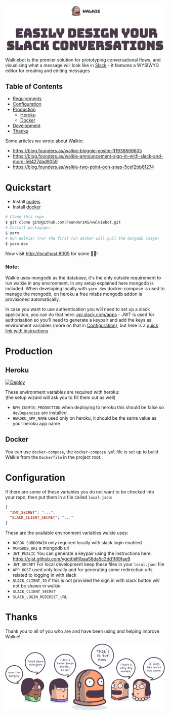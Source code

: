 ![Walkiebot](./_docs/resources/walkie-header.png)

Walkiebot is the premier solution for prototyping conversational flows, and visualising what a message will look like in [Slack](https://api.slack.com/best-practices/storyboarding) - it features a WYSIWYG editor for creating and editing messages

## Table of Contents

- [Requirements](#requirements)
- [Configuration](#configuration)
- [Production](#production)
  - [Heroku](#heroku)
  - [Docker](#docker)
- [Development](#development)
- [Thanks](#thanks)

Some articles we wrote about Walkie:
* https://blog.founders.as/walkie-bloggie-postie-ff1938668605
* https://blog.founders.as/walkie-announcement-sign-in-with-slack-and-more-56427dad9059
* https://blog.founders.as/walkie-two-point-ooh-snap-5cef2bb8f274

# Quickstart

* Install [nodejs](https://nodejs.org/en/)
* Install [docker](https://www.docker.com/)

```bash
# Clone this repo
$ git clone git@github.com:FoundersAS/walkiebot.git
# Install packagages
$ yarn
# Run Walkie! (For the first run docker will pull the mongodb image)
$ yarn dev
```

Now visit [http://localhost:8005](http://localhost:8005) for some 🤖💙!

### Note:

Walkie uses mongodb as the database, it's the only outside requirement to run walkie in any environment.
In any setup explained here mongodb is included.
When developing locally with `yarn dev` docker-compose is used to manage the mongodb, on heroku a free mlabs mongodb addon is provisioned automatically.

In case you want to use authentication you will need to set up a slack application, you can do that here: [api.slack.com/apps](https://api.slack.com/apps) - JWT is used for authorisation so you'll need to generate a keypair and add the keys as environment variables (more on that in [Configuration](#Configuration)), but here is a [quick link with instructions](https://gist.github.com/ygotthilf/baa58da5c3dd1f69fae9)

# Production

## Heroku

<a target="_blank" href="https://heroku.com/deploy?template=https://github.com/FoundersAS/walkiebot">
  <img src="https://www.herokucdn.com/deploy/button.svg" alt="Deploy">
</a>

These environment variables are required with heroku:<br />
(the setup wizard will ask you to fill them out as well)

* `NPM_CONFIG_PRODUCTION` when deploying to heroku this should be false so `devDepencies` are installed
* `HEROKU_APP_NAME` used only on heroku, it should be the same value as your heroku app name

## Docker

You can use `docker-compose`, the `docker-compose.yml` file is set up to build Walkie from the `Dockerfile` in the project root.

# Configuration

If there are some of these variables you do not want to be checked into your repo, then put them in a file called `local.json`:

```json
{
  "JWT_SECRET": "...",
  "SLACK_CLIENT_SECRET": "..."
}
```

These are the available environment variables walkie uses:

* `NGROK_SUBDOMAIN` only required locally with slack login enabled
* `MONGODB_URI` a mongodb uri
* `JWT_PUBLIC` You can generate a keypair using the instructions here: https://gist.github.com/ygotthilf/baa58da5c3dd1f69fae9
* `JWT_SECRET` For local development keep these files in your `local.json` file
* `APP_HOST` used only locally and for generating some redirection urls related to logging in with slack
* `SLACK_CLIENT_ID` if this is not provided the sign in with slack button will not be shown in walkie
* `SLACK_CLIENT_SECRET`
* `SLACK_LOGIN_REDIRECT_URL`

# Thanks

Thank you to all of you who are and have been using and helping improve Walkie!

![Walkiebot Footer](./_docs/resources/walkie-footer.png)

